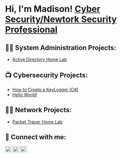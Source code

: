 <h1>Hi, I'm Madison! <a href="https://www.linkedin.com/in/madison-singleton777/">Cyber Security/Newtork Security Professional</a>
  
<h2>👨‍💻 System Administration Projects:</h2>

- [Active Directory Home Lab](https://github.com/KCluvvv/ActiveDirectoryLab/tree/main)

<h2>📺 Cybersecurity Projects:</h2>

- [How to Create a KeyLogger (C#)](https://www.youtube.com/watch?v=N-L9hklSlNk)
- [Hello World!](https://github.com/joshmadakor1/Algorithms-Practice)
  
<h2>👨‍💻 Network Projects:</h2>

  - [Packet Tracer Home Lab](https://github.com/joshmadakor1/Algorithms-Practice)

<h2> 🤳 Connect with me:</h2>

[<img align="left" alt="JoshMadakor | Twitter" width="22px" src="https://cdn.jsdelivr.net/npm/simple-icons@v3/icons/twitter.svg" />][twitter]
[<img align="left" alt="JoshMadakor | LinkedIn" width="22px" src="https://cdn.jsdelivr.net/npm/simple-icons@v3/icons/linkedin.svg" />][linkedin]
[<img align="left" alt="JoshMadakor | Instagram" width="22px" src="https://cdn.jsdelivr.net/npm/simple-icons@v3/icons/instagram.svg" />][instagram]

[twitter]: https://twitter.com/MaddieSecOps
[instagram]: https://www.instagram.com/maddiesecops/
[linkedin]: https://www.linkedin.com/in/madison-singleton777/

<!--
**KCluvvv/KCluvvv** is a ✨ _special_ ✨ repository because its `README.md` (this file) appears on your GitHub profile.

Here are some ideas to get you started:

- 🔭 I’m currently working on ...
- 🌱 I’m currently learning ...
- 👯 I’m looking to collaborate on ...
- 🤔 I’m looking for help with ...
- 💬 Ask me about ...
- 📫 How to reach me: ...
- 😄 Pronouns: ...
- ⚡ Fun fact: ...
-->
